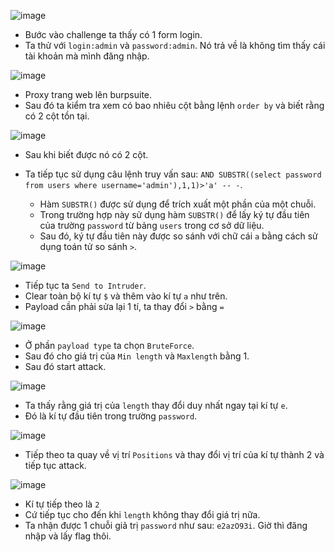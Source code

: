 ![image](https://user-images.githubusercontent.com/125866921/232487577-6a48c1a6-a9ed-4a3e-9a43-b3ea0a78daa1.png)

  - Bước vào challenge ta thấy có 1 form login.  
  - Ta thử với ``login:admin`` và ``password:admin``. Nó trả về là không tìm thấy cái tài khoản mà mình đăng nhập.  

![image](https://user-images.githubusercontent.com/125866921/232492564-7ef2fe26-4d97-4330-b287-ca158426371c.png)

  - Proxy trang web lên burpsuite.  
  - Sau đó ta kiểm tra xem có bao nhiêu cột bằng lệnh ``order by`` và biết rằng có 2 cột tồn tại.  

![image](https://user-images.githubusercontent.com/125866921/232492925-4fa1683c-cde0-4d7b-beb9-23982edec7d3.png)

  - Sau khi biết được nó có 2 cột.  
  - Ta tiếp tục sử dụng câu lệnh truy vấn sau: ``AND SUBSTR((select password from users where username='admin'),1,1)>'a' -- -``.  

      - Hàm ``SUBSTR()`` được sử dụng để trích xuất một phần của một chuỗi.  
      - Trong trường hợp này sử dụng hàm ``SUBSTR()`` để lấy ký tự đầu tiên của trường ``password`` từ bảng ``users`` trong cơ sở dữ liệu.  
      - Sau đó, ký tự đầu tiên này được so sánh với chữ cái ``a`` bằng cách sử dụng toán tử so sánh ``>``.  

![image](https://user-images.githubusercontent.com/125866921/232494167-7817785c-8916-46f9-b8e7-02b08810fa0d.png)

  - Tiếp tục ta ``Send to Intruder``.  
  - Clear toàn bộ kí tự ``$`` và thêm vào kí tự ``a`` như trên.  
  - Payload cần phải sửa lại 1 tí, ta thay đổi ``>`` bằng ``=``

![image](https://user-images.githubusercontent.com/125866921/232494528-0ec1d1e6-5365-4275-945e-1ee1ce6d6a50.png)

  - Ở phần ``payload type`` ta chọn ``BruteForce``.  
  - Sau đó cho giá trị của ``Min length`` và ``Maxlength`` bằng 1.  
  - Sau đó start attack.  

![image](https://user-images.githubusercontent.com/125866921/232496954-531828ae-a6ab-409d-91d0-02e4a229934e.png)

  - Ta thấy rằng giá trị của ``length`` thay đổi duy nhất ngay tại kí tự ``e``.  
  - Đó là kí tự đầu tiên trong trường ``password``.  

![image](https://user-images.githubusercontent.com/125866921/232495398-43de0157-8633-47ae-89d2-28a796431a94.png)

  - Tiếp theo ta quay về vị trí ``Positions`` và thay đổi vị trí của kí tự thành 2 và tiếp tục attack.  

![image](https://user-images.githubusercontent.com/125866921/232497172-17ff72e8-89fe-4f22-9ed8-fb80a4ddfc8d.png)

  - Kí tự tiếp theo là ``2``
  - Cứ tiếp tục cho đến khi ``length`` không thay đổi giá trị nữa.
  - Ta nhận được 1 chuỗi giả trị ``password`` như sau: ``e2azO93i``. Giờ thì đăng nhập và lấy flag thôi.  

